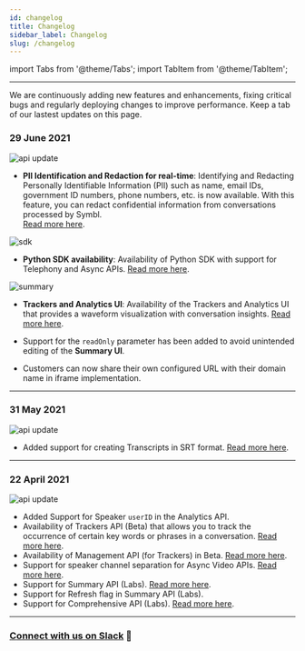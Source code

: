 ```yaml
---
id: changelog
title: Changelog
sidebar_label: Changelog
slug: /changelog
---
```

import Tabs from '@theme/Tabs';
import TabItem from '@theme/TabItem';

--- 

We are continuously adding new features and enhancements, fixing critical bugs and regularly deploying changes to improve performance. Keep a tab of our lastest updates on this page. 

### 29 June 2021

![api update](/img/api-update.png)
- **PII Identification and Redaction for real-time**: Identifying and Redacting Personally Identifiable Information (PII) such as name, email IDs,  government ID numbers, phone numbers, etc. is now available. With this feature, you can redact confidential information from conversations processed by Symbl. <br/>
[Read more here](/docs/concepts/redaction-pii/#identifying-and-redacting-pii).

![sdk](/img/sdk-icon.png)
- **Python SDK availability**: Availability of Python SDK with support for Telephony and Async APIs. [Read more here](/docs/python-sdk/overview). 

![summary](/img/summary-ui-icon.png)

- **Trackers and Analytics UI**: Availability of the Trackers and Analytics UI that provides a waveform visualization with conversation insights. [Read more here](/docs/pre-built-ui/trackers-and-analytics-ui).

- Support for the `readOnly`  parameter has been added to avoid unintended editing of the **Summary UI**.

- Customers can now share their own configured URL with their domain name in iframe implementation.

---

### 31 May 2021
![api update](/img/api-update.png)

- Added support for creating Transcripts in SRT format. 
[Read more here](/docs/conversation-api/transcript/#create-transcript-in-srt).

---

### 22 April 2021

![api update](/img/api-update.png)
- Added Support for Speaker `userID` in the Analytics API. 
- Availability of Trackers API (Beta) that allows you to track the occurrence of certain key words or phrases in a conversation. [Read more here](/docs/concepts/trackers).
- Availability of Management API (for Trackers) in Beta. [Read more here](/docs/management-api/introduction).
- Support for speaker channel separation for Async Video APIs. [Read more here](/docs/async-api/overview/video/post-video#speaker-separation).
- Support for Summary API (Labs). [Read more here](docs/concepts/summarization).
- Support for Refresh flag in Summary API (Labs).
- Support for Comprehensive API (Labs). [Read more here](docs/concepts/action-items#comprehensive-action-items-labs.).


---


### [Connect with us on Slack](https://symbldotai.slack.com/join/shared_invite/zt-4sic2s11-D3x496pll8UHSJ89cm78CA#/shared-invite/email) 💬
